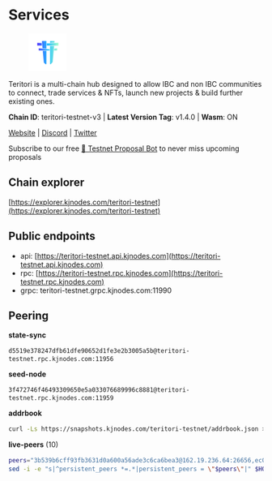# Services

<figure><img src="https://raw.githubusercontent.com/kj89/cosmos-images/main/logos/teritori.png" alt=""><figcaption></figcaption></figure>

Teritori is a multi-chain hub designed to allow IBC and non IBC communities  to connect, trade services & NFTs, launch new projects & build further existing ones.

**Chain ID**: teritori-testnet-v3 | **Latest Version Tag**: v1.4.0 | **Wasm**: ON

[Website](https://teritori.com) | [Discord](https://discord.gg/teritori) | [Twitter](https://twitter.com/TeritoriNetwork)



Subscribe to our free [🤖 Testnet Proposal Bot](https://t.me/kjnodes_testnet_proposal_bot) to never miss upcoming proposals


## Chain explorer
[https://explorer.kjnodes.com/teritori-testnet](https://explorer.kjnodes.com/teritori-testnet)

## Public endpoints

* api: [https://teritori-testnet.api.kjnodes.com](https://teritori-testnet.api.kjnodes.com)
* rpc: [https://teritori-testnet.rpc.kjnodes.com](https://teritori-testnet.rpc.kjnodes.com)
* grpc: teritori-testnet.grpc.kjnodes.com:11990

## Peering

**state-sync**

```text
d5519e378247dfb61dfe90652d1fe3e2b3005a5b@teritori-testnet.rpc.kjnodes.com:11956
```

**seed-node**

```text
3f472746f46493309650e5a033076689996c8881@teritori-testnet.rpc.kjnodes.com:11959
```

**addrbook**
```bash
curl -Ls https://snapshots.kjnodes.com/teritori-testnet/addrbook.json > $HOME/.teritorid/config/addrbook.json
```

**live-peers** (10)
```bash
peers="3b539b6cff93fb3631d0a600a56ade3c6ca6bea3@162.19.236.64:26656,ec0c58dbfe67a12ea16951134e29a6566ac05add@185.217.125.98:26656,5ae1012f9b0f4672d8152de903d115dd2f1a3ee3@65.21.170.3:27656,3614bc766d73bebf6b73737b6690af60e7f0683e@65.108.206.118:46656,c9dbed7dced2ac0fa86eb51949fc7beefc56db95@116.202.227.117:19656,a2785cabecc10f591d9e8c396c8e162e95a206ec@65.108.226.183:15956,15dd94f68c450da2c3b7c60b6364e3dce6f0cbf2@185.193.66.68:26641,31413c99357d0cfc48a46767ade171db2ea0205e@135.181.138.160:46656,b33ebb4672f929dddde1365c9678a39abfd881fb@54.202.144.51:26656,d5519e378247dfb61dfe90652d1fe3e2b3005a5b@65.109.68.190:11956"
sed -i -e "s|^persistent_peers *=.*|persistent_peers = \"$peers\"|" $HOME/.teritorid/config/config.toml
```
